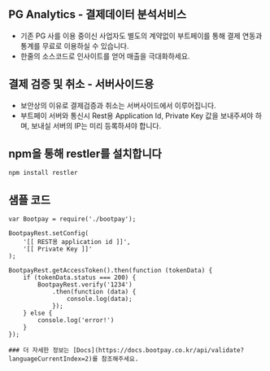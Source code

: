 
## PG Analytics - 결제데이터 분석서비스
* 기존 PG 사를 이용 중이신 사업자도 별도의 계약없이 부트페이를 통해 결제 연동과 통계를 무료로 이용하실 수 있습니다.
* 한줄의 소스코드로 인사이트를 얻어 매출을 극대화하세요.



## 결제 검증 및 취소 - 서버사이드용
* 보안상의 이유로 결제검증과 취소는 서버사이드에서 이루어집니다.
* 부트페이 서버와 통신시 Rest용 Application Id, Private Key 값을 보내주셔야 하며, 보내실 서버의 IP는 미리 등록하셔야 합니다.

## npm을 통해 restler를 설치합니다
```
npm install restler 
``` 

## 샘플 코드
```nodejs 
var Bootpay = require('./bootpay');

BootpayRest.setConfig(
    '[[ REST용 application id ]]',
    '[[ Private Key ]]'    
);

BootpayRest.getAccessToken().then(function (tokenData) {
    if (tokenData.status === 200) {
        BootpayRest.verify('1234')
            .then(function (data) {
                console.log(data);
            });
    } else {
        console.log('error!')
    }
});

### 더 자세한 정보는 [Docs](https://docs.bootpay.co.kr/api/validate?languageCurrentIndex=2)를 참조해주세요. 
